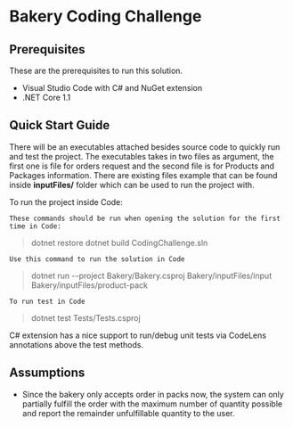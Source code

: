 
# Bakery Coding Challenge

## Prerequisites
These are the prerequisites to run this solution.
- Visual Studio Code with C# and NuGet extension
- .NET Core 1.1

## Quick Start Guide
There will be an executables attached besides source code to quickly run and test the project.
The executables takes in two files as argument, the first one is file for orders request and the second file is for Products and Packages information. There are existing files example that can be found inside **inputFiles/** folder which can be used to run the project with.

To run the project inside Code:

    These commands should be run when opening the solution for the first time in Code:
   >   dotnet restore
	    dotnet build CodingChallenge.sln
	
	Use this command to run the solution in Code
   >   dotnet run --project Bakery/Bakery.csproj Bakery/inputFiles/input Bakery/inputFiles/product-pack

    To run test in Code
   >   dotnet test Tests/Tests.csproj
     
C# extension has a nice support to run/debug unit tests via CodeLens annotations above the test methods.

## Assumptions
- Since the bakery only accepts order in packs now, the system can only partially fulfill the order with the maximum number of quantity possible and report the remainder unfulfillable quantity to the user.
